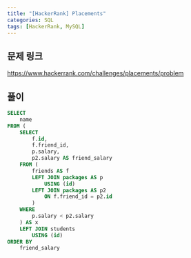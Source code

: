 ```yaml
---
title: "[HackerRank] Placements"
categories: SQL
tags: [HackerRank, MySQL]
---
```


## 문제 링크

<https://www.hackerrank.com/challenges/placements/problem>

## 풀이

```sql
SELECT 
    name 
FROM (
    SELECT 
        f.id, 
        f.friend_id, 
        p.salary, 
        p2.salary AS friend_salary 
    FROM (
        friends AS f 
        LEFT JOIN packages AS p 
            USING (id) 
        LEFT JOIN packages AS p2 
            ON f.friend_id = p2.id
        ) 
    WHERE 
        p.salary < p2.salary
    ) AS x 
    LEFT JOIN students 
        USING (id) 
ORDER BY 
    friend_salary
```